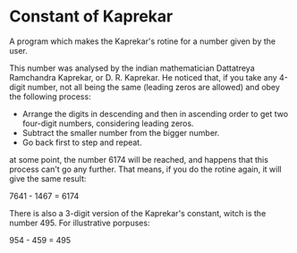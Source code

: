 # Constant of Kaprekar

A program which makes the Kaprekar's rotine for a number given by the user. 

This number was analysed by the indian mathematician Dattatreya Ramchandra Kaprekar, or D. R. Kaprekar. He noticed that, if you take any 4-digit number, not all being the same (leading zeros are allowed) and obey the following process: 

- Arrange the digits in descending and then in ascending order to get two four-digit numbers, considering leading zeros.
- Subtract the smaller number from the bigger number.
- Go back first to step and repeat.

at some point, the number 6174 will be reached, and happens that this process can't go any further. That means, if you do the rotine again, it will give the same result:

  7641 - 1467 = 6174

There is also a 3-digit version of the Kaprekar's constant, witch is the number 495. For illustrative porpuses:

  954 - 459 = 495
